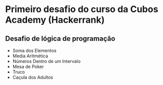 # Primeiro desafio do curso da Cubos Academy (Hackerrank)

## Desafio de lógica de programação

- Soma dos Elementos
- Media Aritmética
- Números Dentro de um Intervalo
- Mesa de Poker
- Truco
- Caçula dos Adultos
